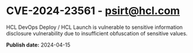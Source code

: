 # CVE-2024-23561 - psirt@hcl.com

HCL DevOps Deploy / HCL Launch is vulnerable to sensitive information disclosure vulnerability due to insufficient obfuscation of sensitive values. 


**Publish date:** 2024-04-15
